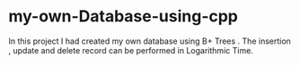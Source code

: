 # my-own-Database-using-cpp
In this project I had created my own database using B+ Trees . The insertion , update and delete record can be performed in Logarithmic Time.

